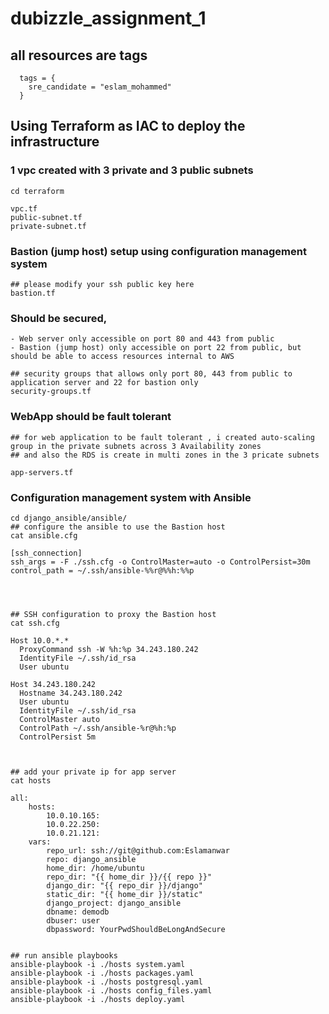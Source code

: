 # dubizzle_assignment_1


## all resources are tags
```
  tags = {
    sre_candidate = "eslam_mohammed"
  }
```


## Using Terraform as IAC to deploy the infrastructure

### 1 vpc created with 3 private and 3 public subnets
```
cd terraform

vpc.tf
public-subnet.tf
private-subnet.tf
```



### Bastion (jump host) setup using configuration management system
```
## please modify your ssh public key here
bastion.tf
```


### Should be secured,
    - Web server only accessible on port 80 and 443 from public
    - Bastion (jump host) only accessible on port 22 from public, but should be able to access resources internal to AWS

```
## security groups that allows only port 80, 443 from public to application server and 22 for bastion only
security-groups.tf
```


### WebApp should be fault tolerant
```
## for web application to be fault tolerant , i created auto-scaling group in the private subnets across 3 Availability zones
## and also the RDS is create in multi zones in the 3 pricate subnets

app-servers.tf
```




### Configuration management system with Ansible
```
cd django_ansible/ansible/
## configure the ansible to use the Bastion host
cat ansible.cfg

[ssh_connection]
ssh_args = -F ./ssh.cfg -o ControlMaster=auto -o ControlPersist=30m
control_path = ~/.ssh/ansible-%%r@%%h:%%p




## SSH configuration to proxy the Bastion host
cat ssh.cfg

Host 10.0.*.*
  ProxyCommand ssh -W %h:%p 34.243.180.242
  IdentityFile ~/.ssh/id_rsa
  User ubuntu

Host 34.243.180.242
  Hostname 34.243.180.242
  User ubuntu
  IdentityFile ~/.ssh/id_rsa
  ControlMaster auto
  ControlPath ~/.ssh/ansible-%r@%h:%p
  ControlPersist 5m



## add your private ip for app server
cat hosts

all:
    hosts:
        10.0.10.165:
        10.0.22.250:
        10.0.21.121:
    vars:
        repo_url: ssh://git@github.com:Eslamanwar
        repo: django_ansible
        home_dir: /home/ubuntu
        repo_dir: "{{ home_dir }}/{{ repo }}"
        django_dir: "{{ repo_dir }}/django"
        static_dir: "{{ home_dir }}/static"
        django_project: django_ansible
        dbname: demodb
        dbuser: user
        dbpassword: YourPwdShouldBeLongAndSecure


## run ansible playbooks
ansible-playbook -i ./hosts system.yaml
ansible-playbook -i ./hosts packages.yaml
ansible-playbook -i ./hosts postgresql.yaml
ansible-playbook -i ./hosts config_files.yaml
ansible-playbook -i ./hosts deploy.yaml
```






















































